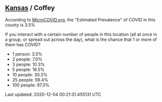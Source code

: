 
## [Kansas](/united-states/kansas) / Coffey

According to [MicroCOVID.org](http://microcovid.org),
the "Estimated Prevalence" of COVID in this county is 3.5%

If you interact with a certain number of people in this location
(all at once in a group, or spread out across the day), what is the chance that
1 or more of them has COVID?

- 1 person: 3.5%
- 2 people: 7.0%
- 3 people: 10.3%
- 5 people: 16.5%
- 10 people: 30.3%
- 25 people: 59.4%
- 100 people: 97.3%

Last updated: 2020-12-04 00:21:31.455131 UTC
